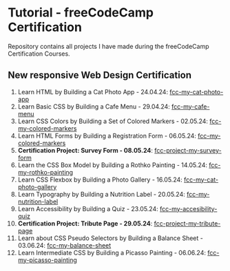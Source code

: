 # Tutorial - freeCodeCamp Certification

Repository contains all projects I have made during the freeCodeCamp Certification Courses.

## New responsive Web Design Certification

1.  Learn HTML by Building a Cat Photo App - 24.04.24: [fcc-my-cat-photo-app](https://fcc-my-cat-photo-app.netlify.app/)
2.  Learn Basic CSS by Building a Cafe Menu - 29.04.24: [fcc-my-cafe-menu](https://fcc-my-cafe-menu.netlify.app/)
3.  Learn CSS Colors by Building a Set of Colored Markers - 02.05.24: [fcc-my-colored-markers](https://fcc-my-colored-markers.netlify.app/)
4.  Learn HTML Forms by Building a Registration Form - 06.05.24: [fcc-my-colored-markers](https://fcc-my-registration-form.netlify.app/)
5.  **Certification Project: Survey Form - 08.05.24**: [fcc-project-my-survey-form](https://fcc-project-my-survey-form.netlify.app/)
6.  Learn the CSS Box Model by Building a Rothko Painting - 14.05.24: [fcc-my-rothko-painting](https://fcc-my-rothko-painting.netlify.app/)
7.  Learn CSS Flexbox by Building a Photo Gallery - 16.05.24: [fcc-my-cat-photo-gallery](https://fcc-my-cat-photo-gallery.netlify.app/)
8.  Learn Typography by Building a Nutrition Label - 20.05.24: [fcc-my-nutrition-label](https://fcc-my-nutrition-label.netlify.app/)
9.  Learn Accessibility by Building a Quiz - 23.05.24: [fcc-my-accesibility-quiz](https://fcc-my-accessibility-quiz.netlify.app/)
10. **Certification Project: Tribute Page - 29.05.24**: [fcc-project-my-tribute-page](https://fcc-project-my-tribute-page.netlify.app/)
11. Learn about CSS Pseudo Selectors by Building a Balance Sheet - 03.06.24: [fcc-my-balance-sheet](https://fcc-my-balance-sheet.netlify.app/)
12. Learn Intermediate CSS by Building a Picasso Painting - 06.06.24: [fcc-my-picasso-painting](https://fcc-my-picasso-painting.netlify.app/)
